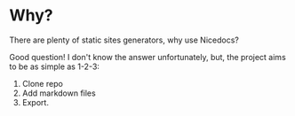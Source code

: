 # Why?

There are plenty of static sites generators, why use Nicedocs?

Good question! I don't know the answer unfortunately, but, the project aims to be as simple as 1-2-3:

1. Clone repo
2. Add markdown files
3. Export.

